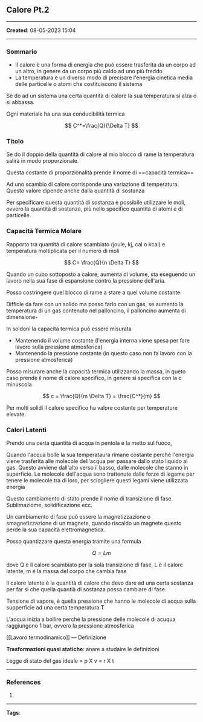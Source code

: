 ## Calore Pt.2

---

**Created**: 08-05-2023 15:04

---

### Sommario

- Il calore è una forma di energia che può essere trasferita da un corpo ad un altro, in genere da un corpo più caldo ad uno più freddo
- La temperatura è un diverso modo di precisare l'energia cinetica media delle particelle o atomi che costituiscono il sistema

Se do ad un sistema una certa quantità di calore la sua temperatura si alza o si abbassa.

Ogni materiale ha una sua conducibilità termica

$$
C^*=\frac{Q}{\Delta T}
$$

### Titolo

Se do il doppio della quantità di calore al mio blocco di rame la temperatura salirà in modo proporzionale. 

Questa costante di proporzionalità prende il nome di ==capacità termica==

Ad uno scambio di calore corrisponde una variazione di temperatura. Questo valore dipende anche dalla quantità di sostanza

Per specificare questa quantità di sostanza è possibile utilizzare le moli, ovvero la quantità di sostanza, più nello specifico quantità di atomi e di particelle. 

### Capacità Termica Molare

Rapporto tra quantità di calore scambiato (joule, kj, cal o kcal) e temperatura moltiplicata per il numero di moli

$$
C= \frac{Q}{n \Delta T}
$$

Quando un cubo sottoposto a calore, aumenta di volume, sta eseguendo un lavoro nella sua fase di espansione contro la pressione dell'aria. 

Posso costringere quel blocco di rame a stare a quel volume costante. 

Difficle da fare con un solido ma posso farlo con un gas, se aumento la temperatura di un gas contenuto nel palloncino, il palloncino aumenta di dimensione- 

In soldoni la capacità termica può essere misurata

- Mantenendo il volume costante (l'energia interna viene spesa per fare lavoro sulla pressione atmosferica)
- Mantenendo la pressione costante (in questo caso non fa lavoro con la pressione atmosferica)

Posso misurare anche la capacità termica utilizzando la massa, in queto caso prende il nome di calore specifico, in genere si specifica con la c minuscola

$$
c = \frac{Q}{m \Delta T} = \frac{C^*}{m}
$$

Per molti solidi il calore specifico ha valore costante per temperature elevate. 

### Calori Latenti

Prendo una certa quantità di acqua in pentola e la metto sul fuoco, 

Quando l'acqua bolle la sua temperataura rimane costante perché l'energia viene trasferita alle molecole dell'acqua per passare dallo stato liquido al gas. Questo avviene dall'alto verso il basso, dalle molecole che stanno in superficie. Le molecole dell'acqua sono trattenute dalle forze di legame per tenere le molecole tra di loro, per sciogliere questi legami viene utilizzata energia

Questo cambiamento di stato prende il nome di transizione di fase. Sublimaziome, solidificazione ecc. 

Un cambiamento di fase può essere la magnetizzazione o smagnetizzazione di un magnete, quando riscaldo un magnete questo perde la sua capacità elettromagnetica.

Posso quantizzare questa energia tramite una formula

$$
Q = Lm
$$

dove Q è il calore scambiato per la sola transizione di fase, L è il calore latente, m é la massa del corpo che cambia fase

Il calore latente è la quantità di calore che devo dare ad una certa sostanza per far si che quella quantià di sostanza possa cambiare di fase. 

Tensione di vapore, è quella pressione che hanno le molecole di acqua sulla supperficie ad una certa temperatura T

L'acqua inizia a bollire perché la pressione delle molecole di acuqua raggiungono 1 bar, ovvero la pressione atmosferica

[[Lavoro termodinamico]] — Definizione

**Trasformazioni quasi statiche**: anare a studaire le definizioni

Legge di stato del gas ideale = p X v = r X t

---

### References

1. 

---
**Tags**: 